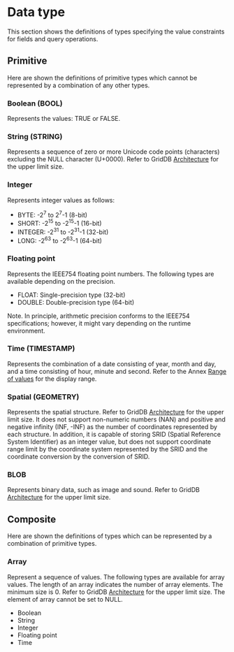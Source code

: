 # Data type

This section shows the definitions of types specifying the value constraints for fields and query operations.

## Primitive

Here are shown the definitions of primitive types which cannot be represented by a combination of any other types.

### Boolean (BOOL)

Represents the values: TRUE or FALSE.

### String (STRING)

Represents a sequence of zero or more Unicode code points (characters) excluding the NULL character (U+0000). 
Refer to GridDB [Architecture](../architecture/structure-of-griddb.md) for the upper limit size.

### Integer

Represents integer values as follows:
- BYTE: -2<sup>7</sup> to 2<sup>7</sup>-1 (8-bit)
- SHORT: -2<sup>15</sup> to -2<sup>15</sup>-1 (16-bit)
- INTEGER: -2<sup>31</sup> to -2<sup>31</sup>-1 (32-bit)
- LONG: -2<sup>63</sup> to -2<sup>63</sup>-1 (64-bit)

### Floating point

Represents the IEEE754 floating point numbers. The following types are available depending on the precision.
- FLOAT: Single-precision type (32-bit)
- DOUBLE: Double-precision type (64-bit)

Note. In principle, arithmetic precision conforms to the IEEE754 specifications; however, it might vary depending on the runtime environment.

### Time (TIMESTAMP)

Represents the combination of a date consisting of year, month and day, and a time consisting of hour, minute and second. Refer to the Annex [Range of values](annex/#label_range_of_values) for the display range.

### Spatial (GEOMETRY)

Represents the spatial structure. Refer to GridDB [Architecture](../architecture/structure-of-griddb.md) for the upper limit size. 
It does not support non-numeric numbers (NAN) and positive and negative infinity (INF, -INF) as the number of coordinates represented by each structure. In addition, it is capable of storing SRID (Spatial Reference System Identifier) as an integer value, but does not support coordinate range limit by the coordinate system represented by the SRID and the coordinate conversion by the conversion of SRID.

### BLOB

Represents binary data, such as image and sound. Refer to GridDB [Architecture](../architecture/structure-of-griddb.md) for the upper limit size.

## Composite

Here are shown the definitions of types which can be represented by a combination of primitive types.

### Array

Represent a sequence of values. The following types are available for array values. The length of an array indicates the number of array elements. The minimum size is 0. 
Refer to GridDB [Architecture](../architecture/structure-of-griddb.md) for the upper limit size. The element of array cannot be set to NULL.
- Boolean
- String 
- Integer
- Floating point
- Time
